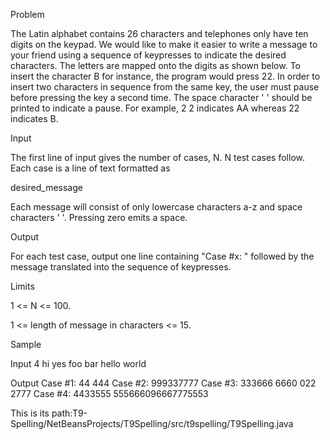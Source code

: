  Problem

The Latin alphabet contains 26 characters and telephones only have ten digits on the keypad. We would like to make it easier to write a message to your friend using a sequence of keypresses to indicate the desired characters. The letters are mapped onto the digits as shown below. To insert the character B for instance, the program would press 22. In order to insert two characters in sequence from the same key, the user must pause before pressing the key a second time. The space character ' ' should be printed to indicate a pause. For example, 2 2 indicates AA whereas 22 indicates B.

Input

The first line of input gives the number of cases, N. N test cases follow. Each case is a line of text formatted as

desired_message

Each message will consist of only lowercase characters a-z and space characters ' '. Pressing zero emits a space.

Output

For each test case, output one line containing "Case #x: " followed by the message translated into the sequence of keypresses.

Limits

1 <= N <= 100.

1 <= length of message in characters <= 15.


Sample

Input
4
hi
yes
foo  bar
hello world

Output
Case #1: 44 444
Case #2: 999337777
Case #3: 333666 6660 022 2777
Case #4: 4433555 555666096667775553

This is its path:T9-Spelling/NetBeansProjects/T9Spelling/src/t9spelling/T9Spelling.java 
